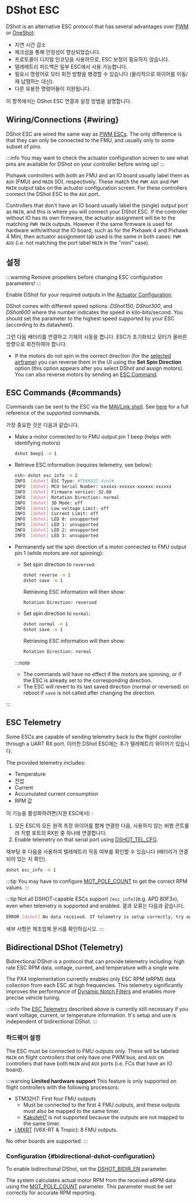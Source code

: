 # DShot ESC

DShot is an alternative ESC protocol that has several advantages over [PWM](../peripherals/pwm_escs_and_servo.md) or [OneShot](../peripherals/oneshot.md):

- 지연 시간 감소
- 체크섬을 통해 안정성이 향상되었습니다.
- 프로토콜이 디지털 인코딩을 사용하므로, ESC 보정이 필요하지 않습니다.
- 텔레메트리 피드백은 일부 ESC에서 사용 가능합니다.
- 필요시 명령어로 모터 회전 방향을 병경할 수 있습니다 (물리적으로 와이어를 이동/재 납땜하는 대신).
- 다른 유용한 명령어들이 지원됩니다.

이 항목에서는 DShot ESC 연결과 설정 방법을 설명합니다.

## Wiring/Connections {#wiring}

DShot ESC are wired the same way as [PWM ESCs](pwm_escs_and_servo.md).
The only difference is that they can only be connected to the FMU, and usually only to some subset of pins.

:::info
You may want to check the actuator configuration screen to see what pins are available for DShot on your controller before wiring up!
:::

Pixhawk controllers with both an FMU and an IO board usually label them as `AUX` (FMU) and `MAIN` (IO), respectively.
These match the `PWM AUX` and `PWM MAIN` output tabs on the actuator configuration screen.
For these controllers connect the DShot ESC to the `AUX` port.

Controllers that don't have an IO board usually label the (single) output port as `MAIN`, and this is where you will connect your DShot ESC.
If the controller without IO has its own firmware, the actuator assignment will be to the matching `PWM MAIN` outputs.
However if the same firmware is used for hardware with/without the IO board, such as for the Pixhawk 4 and Pixhawk 4 Mini, then actuator assignment tab used is the same in both cases: `PWM AUX` (i.e. not matching the port label `MAIN` in the "mini" case).

## 설정

:::warning
Remove propellers before changing ESC configuration parameters!
:::

Enable DShot for your required outputs in the [Actuator Configuration](../config/actuators.md).

DShot comes with different speed options: _DShot150_, _DShot300_, and _DShot600_ where the number indicates the speed in kilo-bits/second.
You should set the parameter to the highest speed supported by your ESC (according to its datasheet).

그런 다음 배터리를 연결하고 기체의 시동을 켭니다.
ESC가 초기화되고 모터가 올바른 방향으로 회전하여야 합니다.

- If the motors do not spin in the correct direction (for the [selected airframe](../airframes/airframe_reference.md)) you can reverse them in the UI using the **Set Spin Direction** option (this option appears after you select DShot and assign motors).
  You can also reverse motors by sending an [ESC Command](#commands).

## ESC Commands {#commands}

Commands can be sent to the ESC via the [MAVLink shell](../debug/mavlink_shell.md).
See [here](../modules/modules_driver.md#dshot) for a full reference of the supported commands.

가장 중요한 것은 다음과 같습니다.

- Make a motor connected to to FMU output pin 1 beep (helps with identifying motors)

  ```sh
  dshot beep1 -m 1
  ```

- Retrieve ESC information (requires telemetry, see below):

  ```sh
  nsh> dshot esc_info -m 2
  INFO  [dshot] ESC Type: #TEKKO32_4in1#
  INFO  [dshot] MCU Serial Number: xxxxxx-xxxxxx-xxxxxx-xxxxxx
  INFO  [dshot] Firmware version: 32.60
  INFO  [dshot] Rotation Direction: normal
  INFO  [dshot] 3D Mode: off
  INFO  [dshot] Low voltage Limit: off
  INFO  [dshot] Current Limit: off
  INFO  [dshot] LED 0: unsupported
  INFO  [dshot] LED 1: unsupported
  INFO  [dshot] LED 2: unsupported
  INFO  [dshot] LED 3: unsupported
  ```

- Permanently set the spin direction of a motor connected to FMU output pin 1 (while motors are _not_ spinning):

  - Set spin direction to `reversed`:

    ```sh
    dshot reverse -m 1
    dshot save -m 1
    ```

    Retrieving ESC information will then show:

    ```sh
    Rotation Direction: reversed
    ```

  - Set spin direction to `normal`:

    ```sh
    dshot normal -m 1
    dshot save -m 1
    ```

    Retrieving ESC information will then show:

    ```sh
    Rotation Direction: normal
    ```

  :::note

  - The commands will have no effect if the motors are spinning, or if the ESC is already set to the corresponding direction.
  - The ESC will revert to its last saved direction (normal or reversed) on reboot if `save` is not called after changing the direction.


:::

## ESC Telemetry

Some ESCs are capable of sending telemetry back to the flight controller through a UART RX port.
이러한 DShot ESC에는 추가 텔레메트리 와이어가 있습니다.

The provided telemetry includes:

- Temperature
- 전압
- Current
- Accumulated current consumption
- RPM 값

이 기능을 활성화하려면(지원 ESC에서) :

1. 모든 ESC의 모든 원격 측정 와이어를 함께 연결한 다음, 사용하지 않는 비행 콘트롤러 직렬 포트의 RX핀 중 하나에 연결합니다.
2. Enable telemetry on that serial port using [DSHOT_TEL_CFG](../advanced_config/parameter_reference.md#DSHOT_TEL_CFG).

재부팅 후 다음을 사용하여 텔레메트리 작동 여부를 확인할 수 있습니다 (배터리가 연결되어 있는 지 확인).

```sh
dshot esc_info -m 1
```

:::tip
You may have to configure [MOT_POLE_COUNT](../advanced_config/parameter_reference.md#MOT_POLE_COUNT) to get the correct RPM values.
:::

:::tip
Not all DSHOT-capable ESCs support `[esc_info]`(e.g. APD 80F3x), even when telemetry is supported and enabled.
결과 오류는 다음과 같습니다.

```sh
ERROR [dshot] No data received. If telemetry is setup correctly, try again.
```

세부 사항은 제조업체 문서를 확인하십시오.
:::

## Bidirectional DShot (Telemetry)

<Badge type="tip" text="PX4 v1.16" />

Bidirectional DShot is a protocol that can provide telemetry including: high rate ESC RPM data, voltage, current, and temperature with a single wire.

The PX4 implementation currently enables only ESC RPM (eRPM) data collection from each ESC at high frequencies.
This telemetry significantly improves the performance of [Dynamic Notch Filters](../config_mc/filter_tuning.md#dynamic-notch-filters) and enables more precise vehicle tuning.

:::info
The [ESC Telemetry](#esc-telemetry) described above is currently still necessary if you want voltage, current, or temperature information.
It's setup and use is independent of bidirectional DShot.
:::

### 하드웨어 설정

The ESC must be connected to FMU outputs only.
These will be labeled `MAIN` on flight controllers that only have one PWM bus, and `AUX` on controllers that have both `MAIN` and `AUX` ports (i.e. FCs that have an IO board).

:::warning
**Limited hardware support**
This feature is only supported on flight controllers with the following processors:

- STM32H7: First four FMU outputs
  - Must be connected to the first 4 FMU outputs, and these outputs must also be mapped to the same timer.
  - [KakuteH7](../flight_controller/kakuteh7v2.md) is not supported because the outputs are not mapped to the same timer.
- [i.MXRT](../flight_controller/nxp_mr_vmu_rt1176.md) (V6X-RT & Tropic): 8 FMU outputs.

No other boards are supported.
:::

### Configuration {#bidirectional-dshot-configuration}

To enable bidirectional DShot, set the [DSHOT_BIDIR_EN](../advanced_config/parameter_reference.md#DSHOT_BIDIR_EN) parameter.

The system calculates actual motor RPM from the received eRPM data using the [MOT_POLE_COUNT](../advanced_config/parameter_reference.md#MOT_POLE_COUNT) parameter.
This parameter must be set correctly for accurate RPM reporting.

